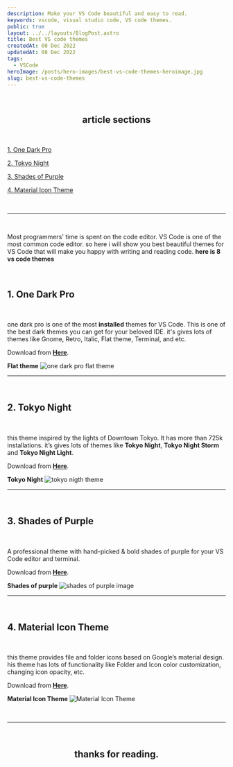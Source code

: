 ```yaml
---
description: Make your VS Code beautiful and easy to read.
keywords: vscode, visual studio code, VS code themes.
public: true
layout: ../../layouts/BlogPost.astro
title: Best VS code themes
createdAt: 08 Dec 2022
updatedAt: 08 Dec 2022
tags:
  - VSCode
heroImage: /posts/hero-images/best-vs-code-themes-heroimage.jpg
slug: best-vs-code-themes
---
```


</br>

## <center>article sections </center>

</br>

[1. One Dark Pro](#1-one-dark-pro)

[2. Tokyo Night](#2-tokyo-night)

[3. Shades of Purple](#3-shades-of-purple)

[4. Material Icon Theme](#4-material-icon-theme)

</br>

---

</br>

Most programmers' time is spent on the code editor. VS Code is one of the most common code editor.
so here i will show you best beautiful themes for VS Code that will make you happy with writing and reading code. **here is 8 vs code themes**

</br>

## 1. One Dark Pro

</br>

one dark pro is one of the most **installed** themes for VS Code. This is one of the best dark themes you can get for your beloved IDE. it's gives lots of themes like Gnome, Retro, Italic, Flat theme, Terminal, and etc.
</br>

Download from **<a href="https://marketplace.visualstudio.com/items?itemName=zhuangtongfa.Material-theme" class="underline underline-offset-2 hover:text-orange-500 decoration-orange-500" target="_blank">Here</a>**.
</br>

**Flat theme**
![one dark pro flat theme](/posts/one-dark-pro-flat.png)

---

</br>

## 2. Tokyo Night

</br>

this theme inspired by the lights of Downtown Tokyo. It has more than 725k installations.
it’s gives lots of themes like **Tokyo Night**, **Tokyo Night Storm** and **Tokyo Night Light**.
</br>

Download from **<a href="https://marketplace.visualstudio.com/items?itemName=enkia.tokyo-night" class="underline underline-offset-2 hover:text-orange-500 decoration-orange-500" target="_blank">Here</a>**.
</br>

**Tokyo Night**
![tokyo nigth theme](/posts/tokyo-night-theme.png)

---

</br>

## 3. Shades of Purple

</br>

A professional theme with hand-picked & bold shades of purple for your VS Code editor and terminal.
</br>

Download from **<a href="https://marketplace.visualstudio.com/items?itemName=ahmadawais.shades-of-purple" class="underline underline-offset-2 hover:text-orange-500 decoration-orange-500" target="_blank">Here</a>**.
</br>

**Shades of purple**
![shades of purple image](/posts/shades-of-purple.png)

---

</br>

## 4. Material Icon Theme

</br>

this theme provides file and folder icons based on Google’s material design. his theme has lots of functionality like Folder and Icon color customization, changing icon opacity, etc.
</br>

Download from **<a href="https://marketplace.visualstudio.com/items?itemName=PKief.material-icon-theme" class="underline underline-offset-2 hover:text-orange-500 decoration-orange-500" target="_blank">Here</a>**.
</br>

**Material Icon Theme**
![Material Icon Theme](/posts/material-icons.png)

<!-- conslusion -->

</br>

---

</br>

## <center> thanks for reading. </center>

</br>
